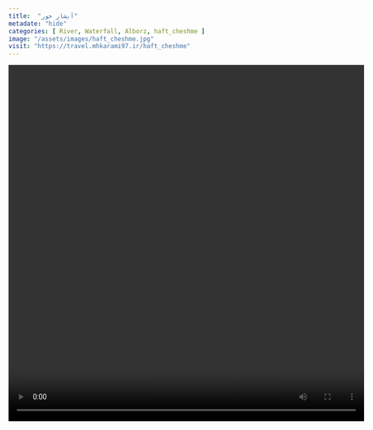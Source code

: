 ```yaml
---
title:  "آبشار خور"
metadate: "hide"
categories: [ River, Waterfall, Alborz, haft_cheshme ]
image: "/assets/images/haft_cheshme.jpg"
visit: "https://travel.mhkarami97.ir/haft_cheshme"
---
```


<p align="center">
<video width="700" height="700" controls>
  <source src="/assets/vidoes/haft_cheshme.mp4" type="video/mp4">
</video>
</p>
